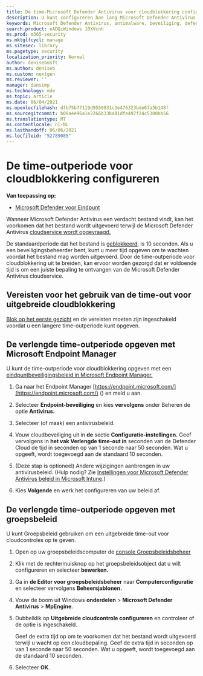 ```yaml
---
title: De time-Microsoft Defender Antivirus voor cloudblokkering configureren
description: U kunt configureren hoe lang Microsoft Defender Antivirus een bestand kan worden uitgevoerd terwijl u wacht op een cloudbepaling.
keywords: Microsoft Defender Antivirus, antimalware, beveiliging, defender, cloud, time-out, blok, punt, seconden
search.product: eADQiWindows 10XVcnh
ms.prod: m365-security
ms.mktglfcycl: manage
ms.sitesec: library
ms.pagetype: security
localization_priority: Normal
author: denisebmsft
ms.author: deniseb
ms.custom: nextgen
ms.reviewer: ''
manager: dansimp
ms.technology: mde
ms.topic: article
ms.date: 06/04/2021
ms.openlocfilehash: dfb75b77119d9550931c3e476323bde67a3b148f
ms.sourcegitcommit: b09aee96a1e2266b33ba81dfe497f24c5300bb56
ms.translationtype: MT
ms.contentlocale: nl-NL
ms.lasthandoff: 06/06/2021
ms.locfileid: "52789085"
---
```

# <a name="configure-the-cloud-block-timeout-period"></a>De time-outperiode voor cloudblokkering configureren

**Van toepassing op:**

- [Microsoft Defender voor Eindpunt](/microsoft-365/security/defender-endpoint/)

Wanneer Microsoft Defender Antivirus een verdacht bestand vindt, kan het voorkomen dat het bestand wordt uitgevoerd terwijl de Microsoft Defender Antivirus [cloudservice wordt opgevraagd.](cloud-protection-microsoft-defender-antivirus.md)

De standaardperiode dat het bestand is [geblokkeerd,](configure-block-at-first-sight-microsoft-defender-antivirus.md) is 10 seconden. Als u een beveiligingsbeheerder bent, kunt u meer tijd opgeven om te wachten voordat het bestand mag worden uitgevoerd. Door de time-outperiode voor cloudblokkering uit te breiden, kan ervoor worden gezorgd dat er voldoende tijd is om een juiste bepaling te ontvangen van de Microsoft Defender Antivirus cloudservice.

## <a name="prerequisites-to-use-the-extended-cloud-block-timeout"></a>Vereisten voor het gebruik van de time-out voor uitgebreide cloudblokkering

[Blok op het eerste gezicht](configure-block-at-first-sight-microsoft-defender-antivirus.md) en de vereisten moeten zijn ingeschakeld voordat u een langere time-outperiode kunt opgeven.

## <a name="specify-the-extended-timeout-period-using-microsoft-endpoint-manager"></a>De verlengde time-outperiode opgeven met Microsoft Endpoint Manager

U kunt de time-outperiode voor cloudblokkering opgeven met een [eindpuntbeveiligingsbeleid in Microsoft Endpoint Manager.](/mem/intune/protect/endpoint-security-policy)

1. Ga naar het Endpoint Manager [https://endpoint.microsoft.com/](https://endpoint.microsoft.com/) () en meld u aan.

2. Selecteer **Endpoint-beveiliging** en kies **vervolgens** onder Beheren de optie **Antivirus.**

3. Selecteer (of maak) een antivirusbeleid.

4. Vouw cloudbeveiliging uit in **de** sectie **Configuratie-instellingen.** Geef vervolgens in **het vak Verlengde time-out in** seconden van de Defender Cloud de tijd in seconden op van 1 seconde naar 50 seconden. Wat u opgeeft, wordt toegevoegd aan de standaard 10 seconden.

5. (Deze stap is optioneel) Andere wijzigingen aanbrengen in uw antivirusbeleid. (Hulp nodig? Zie [Instellingen voor Microsoft Defender Antivirus beleid in Microsoft Intune](/mem/intune/protect/antivirus-microsoft-defender-settings-windows).)

6. Kies **Volgende** en werk het configureren van uw beleid af.

## <a name="specify-the-extended-timeout-period-using-group-policy"></a>De verlengde time-outperiode opgeven met groepsbeleid

U kunt Groepsbeleid gebruiken om een uitgebreide time-out voor cloudcontroles op te geven.

1. Open op uw groepsbeleidscomputer de [console Groepsbeleidsbeheer](/previous-versions/windows/it-pro/windows-server-2008-R2-and-2008/cc731212(v=ws.11))

2. Klik met de rechtermuisknop op het groepsbeleidsobject dat u wilt configureren en selecteer **bewerken.**

3. Ga in **de Editor voor groepsbeleidsbeheer** naar **Computerconfiguratie** en selecteer vervolgens **Beheersjablonen.**

3. Vouw de boom uit Windows **onderdelen**  >  **Microsoft Defender Antivirus**  >  **MpEngine**.

4. Dubbelklik op **Uitgebreide cloudcontrole configureren** en controleer of de optie is ingeschakeld. 

   Geef de extra tijd op om te voorkomen dat het bestand wordt uitgevoerd terwijl u wacht op een cloudbepaling. Geef de extra tijd in seconden op van 1 seconde naar 50 seconden. Wat u opgeeft, wordt toegevoegd aan de standaard 10 seconden.

5. Selecteer **OK**.

 